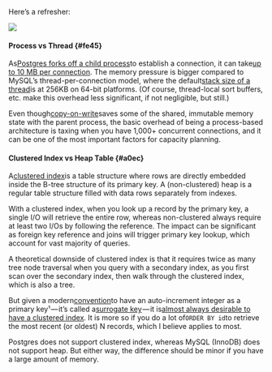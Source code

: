 Here’s a refresher:

![](https://cdn-images-1.medium.com/max/1600/1*LtiA09xS90-5qbLdHquGiA.png)

#### Process vs Thread {#fe45}

As[Postgres forks off a child process](https://www.postgresql.org/docs/10/static/tutorial-arch.html)to establish a connection, it can take[up to 10 MB per connection](https://www.citusdata.com/blog/2017/05/10/scaling-connections-in-postgres/). The memory pressure is bigger compared to MySQL’s thread-per-connection model, where the default[stack size of a thread](https://dev.mysql.com/doc/refman/8.0/en/server-system-variables.html#sysvar_thread_stack)is at 256KB on 64-bit platforms. \(Of course, thread-local sort buffers, etc. make this overhead less significant, if not negligible, but still.\)

Even though[copy-on-write](https://en.wikipedia.org/wiki/Copy-on-write)saves some of the shared, immutable memory state with the parent process, the basic overhead of being a process-based architecture is taxing when you have 1,000+ concurrent connections, and it can be one of the most important factors for capacity planning.

#### Clustered Index vs Heap Table {#a0ec}

A[clustered index](https://docs.microsoft.com/en-us/sql/relational-databases/indexes/clustered-and-nonclustered-indexes-described?view=sql-server-2017)is a table structure where rows are directly embedded inside the B-tree structure of its primary key. A \(non-clustered\) heap is a regular table structure filled with data rows separately from indexes.

With a clustered index, when you look up a record by the primary key, a single I/O will retrieve the entire row, whereas non-clustered always require at least two I/Os by following the reference. The impact can be significant as foreign key reference and joins will trigger primary key lookup, which account for vast majority of queries.

A theoretical downside of clustered index is that it requires twice as many tree node traversal when you query with a secondary index, as you first scan over the secondary index, then walk through the clustered index, which is also a tree.

But given a modern[convention](https://en.wikipedia.org/wiki/Convention_over_configuration)to have an auto-increment integer as a primary key¹ — it’s called a[surrogate key](https://en.wikipedia.org/wiki/Surrogate_key) — it is[almost always desirable to have a clustered index](https://www.mssqltips.com/sqlservertutorial/3209/make-sure-all-tables-have-a-clustered-index-defined/). It is more so if you do a lot of`ORDER BY id`to retrieve the most recent \(or oldest\) N records, which I believe applies to most.

Postgres does not support clustered index, whereas MySQL \(InnoDB\) does not support heap. But either way, the difference should be minor if you have a large amount of memory.

